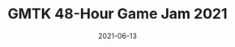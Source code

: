 ---
draft: false
title: GMTK 48-Hour Game Jam 2021
description: "A puzzle game about entangled particles made in 48 hours."
tags: ["GameMaker Studio", "Game Design", "Teamwork"]
date: 2021-06-13
url: https://itch.io/jam/gmtk-2021/rate/1086033
language: "GameMaker Studio"
language_color: text-green-500
image: "/images/thumbnails/gmtk2021.png"
type: "Itch"
---